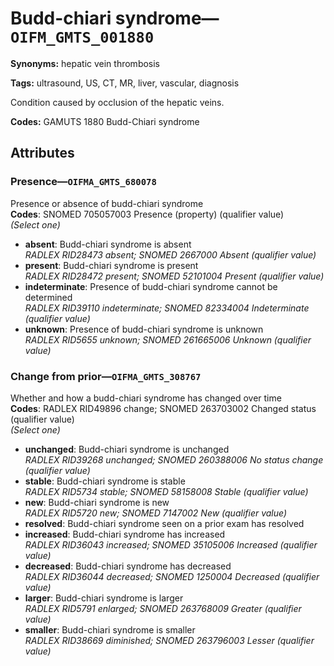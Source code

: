 # Budd-chiari syndrome—`OIFM_GMTS_001880`

**Synonyms:** hepatic vein thrombosis

**Tags:** ultrasound, US, CT, MR, liver, vascular, diagnosis

Condition caused by occlusion of the hepatic veins.

**Codes:** GAMUTS 1880 Budd-Chiari syndrome

## Attributes

### Presence—`OIFMA_GMTS_680078`

Presence or absence of budd-chiari syndrome  
**Codes**: SNOMED 705057003 Presence (property) (qualifier value)  
*(Select one)*

- **absent**: Budd-chiari syndrome is absent  
_RADLEX RID28473 absent; SNOMED 2667000 Absent (qualifier value)_
- **present**: Budd-chiari syndrome is present  
_RADLEX RID28472 present; SNOMED 52101004 Present (qualifier value)_
- **indeterminate**: Presence of budd-chiari syndrome cannot be determined  
_RADLEX RID39110 indeterminate; SNOMED 82334004 Indeterminate (qualifier value)_
- **unknown**: Presence of budd-chiari syndrome is unknown  
_RADLEX RID5655 unknown; SNOMED 261665006 Unknown (qualifier value)_

### Change from prior—`OIFMA_GMTS_308767`

Whether and how a budd-chiari syndrome has changed over time  
**Codes**: RADLEX RID49896 change; SNOMED 263703002 Changed status (qualifier value)  
*(Select one)*

- **unchanged**: Budd-chiari syndrome is unchanged  
_RADLEX RID39268 unchanged; SNOMED 260388006 No status change (qualifier value)_
- **stable**: Budd-chiari syndrome is stable  
_RADLEX RID5734 stable; SNOMED 58158008 Stable (qualifier value)_
- **new**: Budd-chiari syndrome is new  
_RADLEX RID5720 new; SNOMED 7147002 New (qualifier value)_
- **resolved**: Budd-chiari syndrome seen on a prior exam has resolved  
- **increased**: Budd-chiari syndrome has increased  
_RADLEX RID36043 increased; SNOMED 35105006 Increased (qualifier value)_
- **decreased**: Budd-chiari syndrome has decreased  
_RADLEX RID36044 decreased; SNOMED 1250004 Decreased (qualifier value)_
- **larger**: Budd-chiari syndrome is larger  
_RADLEX RID5791 enlarged; SNOMED 263768009 Greater (qualifier value)_
- **smaller**: Budd-chiari syndrome is smaller  
_RADLEX RID38669 diminished; SNOMED 263796003 Lesser (qualifier value)_